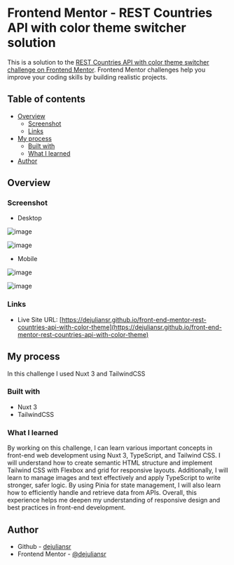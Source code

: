 # Frontend Mentor - REST Countries API with color theme switcher solution

This is a solution to the [REST Countries API with color theme switcher challenge on Frontend Mentor](https://www.frontendmentor.io/challenges/rest-countries-api-with-color-theme-switcher-5cacc469fec04111f7b848ca). Frontend Mentor challenges help you improve your coding skills by building realistic projects. 

## Table of contents

- [Overview](#overview)
  - [Screenshot](#screenshot)
  - [Links](#links)
- [My process](#my-process)
  - [Built with](#built-with)
  - [What I learned](#what-i-learned)
- [Author](#author)

## Overview

### Screenshot

- Desktop

![image](https://github.com/user-attachments/assets/fd264382-efcd-4108-bc4f-0ab92719df63)

![image](https://github.com/user-attachments/assets/31d710c3-8393-4b62-95cb-b686e79c869e)

- Mobile

![image](https://github.com/user-attachments/assets/9cc67b26-afa2-46bb-adbb-f673db9a3e1b)

![image](https://github.com/user-attachments/assets/f6009a23-1bd9-48ff-8fc4-ec052e170155)

### Links

- Live Site URL: [https://dejuliansr.github.io/front-end-mentor-rest-countries-api-with-color-theme](https://dejuliansr.github.io/front-end-mentor-rest-countries-api-with-color-theme)

## My process

In this challenge I used Nuxt 3 and TailwindCSS

### Built with

- Nuxt 3
- TailwindCSS

### What I learned

By working on this challenge, I can learn various important concepts in front-end web development using Nuxt 3, TypeScript, and Tailwind CSS. I will understand how to create semantic HTML structure and implement Tailwind CSS with Flexbox and grid for responsive layouts. Additionally, I will learn to manage images and text effectively and apply TypeScript to write stronger, safer logic. By using Pinia for state management, I will also learn how to efficiently handle and retrieve data from APIs. Overall, this experience helps me deepen my understanding of responsive design and best practices in front-end development.

## Author

- Github - [dejuliansr](https://github.com/dejuliansr)
- Frontend Mentor - [@dejuliansr](https://www.frontendmentor.io/profile/dejuliansr)
